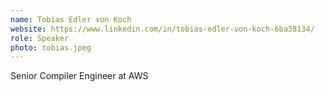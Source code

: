 ```yaml
---
name: Tobias Edler von Koch
website: https://www.linkedin.com/in/tobias-edler-von-koch-6ba38134/
role: Speaker
photo: tobias.jpeg
---
```


Senior Compiler Engineer at AWS
